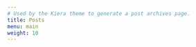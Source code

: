 ```yaml
---
# Used by the Kiera theme to generate a post archives page.
title: Posts
menu: main
weight: 10
---
```


